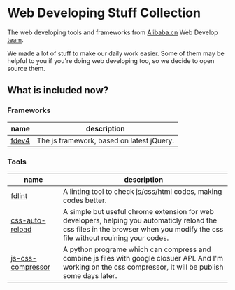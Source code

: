 # Web Developing Stuff Collection
The web developing tools and frameworks from [Alibaba.cn](http://alibaba.cn) Web Develop [team](http://www.fangdeng.org).

We made a lot of stuff to make our daily work easier. Some of them may be helpful to you if you're doing web developing too, so we decide to open source them.

## What is included now?

### Frameworks

|name|description|
|----|----|
| [fdev4](https://github.com/swain/Fdev4) | The js framework, based on latest jQuery. |

### Tools

|name|description|
|----|----|
| [fdlint](https://github.com/qhwa/fdlint) | A linting tool to check js/css/html codes, making codes better. |
| [css-auto-reload](https://github.com/allenm/css-auto-reload) | A simple but useful chrome extension for web developers, helping you automaticly reload the css files in the browser when you modify the css file without rouining your codes. |
| [js-css-compressor](https://github.com/allenm/js-css-compressor) | A python programe which can compress and combine js files with google closuer API. And I'm working on the css compressor, It will be publish some days later. |
